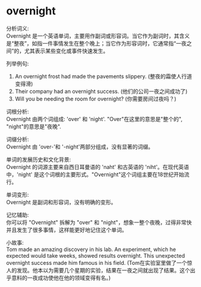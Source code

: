 # overnight

分析词义:  
Overnight 是一个英语单词，主要用作副词或形容词。当它作为副词时，其含义是“整夜”，如指一件事情发生在整个晚上；当它作为形容词时，它通常指“一夜之间”的，尤其表示某些变化或事件快速发生。

  

列举例句:

  

1.  An overnight frost had made the pavements slippery. (整夜的霜使人行道变得滑)
2.  Their company had an overnight success. (他们的公司一夜之间成功了)
3.  Will you be needing the room for overnight? (你需要房间过夜吗？)

  

词根分析:  
Overnight 由两个词组成: 'over' 和 'night'. "Over"在这里的意思是"整个的", "night"的意思是"夜晚".

  

词缀分析:  
Overnight 由 'over-'和 '-night'两部分组成，没有显著的词缀。

  

单词的发展历史和文化背景:  
Overnight 的词源主要来自西日耳曼语的 'naht' 和古英语的 'niht'。在现代英语中，'night' 是这个词根的主要形式。"Overnight"这个词组主要在18世纪开始流行。

  

单词变形:  
Overnight 是副词和形容词，没有明确的变形。

  

记忆辅助:  
你可以将 "Overnight" 拆解为 "over" 和 "night"，想象一整个夜晚，过得非常快并且发生了很多事情，这样能更好地记住这个单词。

  

小故事:  
Tom made an amazing discovery in his lab. An experiment, which he expected would take weeks, showed results overnight. This unexpected overnight success made him famous in his field. (Tom在实验室里做了一个惊人的发现。他本以为需要几个星期的实验，结果在一夜之间就出现了结果。这个出乎意料的一夜成功使他在他的领域变得有名。)
